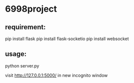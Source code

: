 # 6998project

## requirement:
pip install flask
pip install flask-socketio
pip install websocket

## usage:
python server.py

visit http://127.0.0.1:5000/ in new incognito window